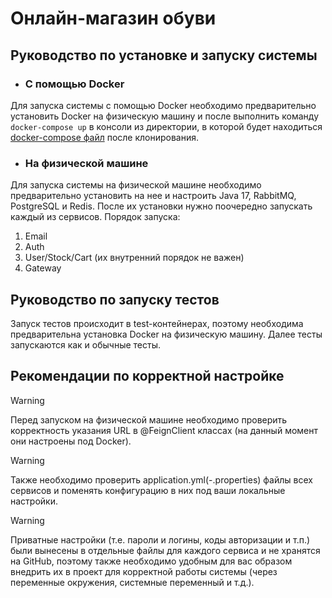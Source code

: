 # Онлайн-магазин обуви

## Руководство по установке и запуску системы

- ### C помощью Docker

Для запуска системы с помощью Docker необходимо предварительно установить Docker на физическую машину и после выполнить
команду
`docker-compose up` в консоли из директории, в которой будет
находиться [docker-compose файл](/docker/docker-compose.yml) после
клонирования.

- ### На физической машине

Для запуска системы на физической машине необходимо предварительно установить на нее и настроить Java 17, RabbitMQ,
PostgreSQL и Redis. После их установки нужно поочередно запускать каждый из сервисов. Порядок запуска:

1. Email
2. Auth
3. User/Stock/Cart (их внутренний порядок не важен)
4. Gateway

## Руководство по запуску тестов

Запуск тестов происходит в test-контейнерах, поэтому необходима предварительна установка Docker на физическую машину.
Далее тесты запускаются как и обычные тесты.

## Рекомендации по корректной настройке

> [!WARNING]
> Перед запуском на физической машине необходимо проверить корректность указания URL в @FeignClient классах (на данный
> момент они настроены под Docker).

> [!WARNING]
> Также необходимо проверить application.yml(-.properties) файлы всех сервисов и поменять конфигурацию в них под
> ваши локальные настройки.

> [!WARNING]
> Приватные настройки (т.е. пароли и логины, коды авторизации и т.п.) были вынесены в отдельные файлы для каждого
> сервиса и не хранятся на GitHub, поэтому также необходимо удобным для вас образом внедрить их в проект для
> корректной работы системы (через переменные окружения, системные переменный и т.д.).
